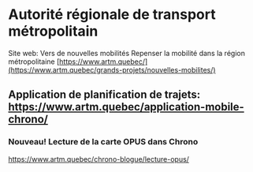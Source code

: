# Autorité régionale de transport métropolitain


Site web: Vers de nouvelles mobilités
Repenser la mobilité dans la région métropolitaine [https://www.artm.quebec/](https://www.artm.quebec/grands-projets/nouvelles-mobilites/)


## Application de planification de trajets: https://www.artm.quebec/application-mobile-chrono/
### Nouveau! Lecture de la carte OPUS dans Chrono
https://www.artm.quebec/chrono-blogue/lecture-opus/
